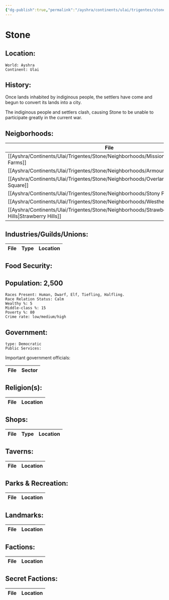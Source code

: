 ```yaml
---
{"dg-publish":true,"permalink":"/ayshra/continents/ulai/trigentes/stone/stone/"}
---
```


# Stone

## Location:
	World: Ayshra
	Continent: Ulai
	

## History:
Once lands inhabited by indiginous people, the settlers have come and begun to convert its lands into a city. 

The indiginous people and settlers clash, causing Stone to be unable to participate greatly in the current war. 

## Neigborhoods:
| File                                                                                           | Type                            | Summary |
| ---------------------------------------------------------------------------------------------- | ------------------------------- | ------- |
| [[Ayshra/Continents/Ulai/Trigentes/Stone/Neighborhoods/Mission Farms\|Mission Farms]]       | agriculture                     | \-      |
| [[Ayshra/Continents/Ulai/Trigentes/Stone/Neighborhoods/Armourdale\|Armourdale]]             | industry                        | \-      |
| [[Ayshra/Continents/Ulai/Trigentes/Stone/Neighborhoods/Overland Square\|Overland Square]]   | residential/commercial/industry | \-      |
| [[Ayshra/Continents/Ulai/Trigentes/Stone/Neighborhoods/Stony Point\|Stony Point]]           | residential                     | \-      |
| [[Ayshra/Continents/Ulai/Trigentes/Stone/Neighborhoods/Westheights\|Westheights]]           | residential                     | \-      |
| [[Ayshra/Continents/Ulai/Trigentes/Stone/Neighborhoods/Strawberry Hills\|Strawberry Hills]] | residential/commercial          | \-      |


## Industries/Guilds/Unions:
| File | Type | Location |
| ---- | ---- | -------- |

## Food Security:

## Population: 2,500 

	Races Present: Human, Dwarf, Elf, Tiefling, Halfling. 
	Race Relation Status: Calm
	Wealthy %: 5
	Middle-class %: 15
	Poverty %: 80
	Crime rate: low/medium/high
	

## Government:
	type: Democratic
	Public Services: 

Important government officials:

| File | Sector |
| ---- | ------ |


## Religion(s):
| File | Location |
| ---- | -------- |

## Shops:
| File | Type | Location |
| ---- | ---- | -------- |

## Taverns:
| File | Location |
| ---- | -------- |

## Parks & Recreation:
| File | Location |
| ---- | -------- |

## Landmarks:
| File | Location |
| ---- | -------- |

## Factions:
| File | Location |
| ---- | -------- |

## Secret Factions:
| File | Location |
| ---- | -------- |


